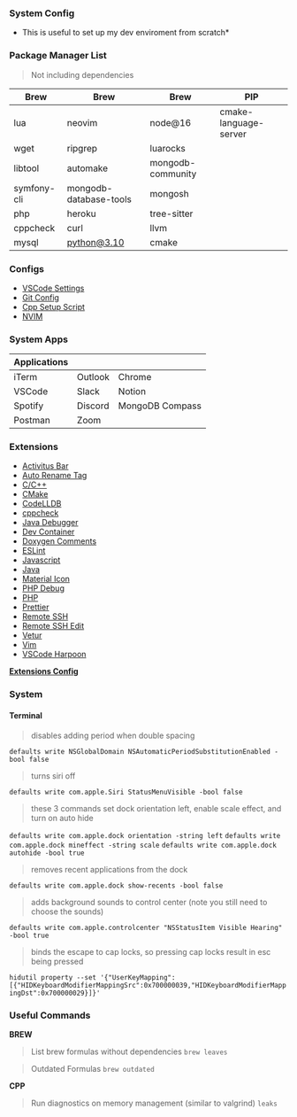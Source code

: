 ### System Config

- This is useful to set up my dev enviroment from scratch\*

### Package Manager List

> Not including dependencies

| **Brew**    | **Brew**               | **Brew**          | **PIP**               |
| ----------- | ---------------------- | ----------------- | --------------------- |
| lua         | neovim                 | node@16           | cmake-language-server |
| wget        | ripgrep                | luarocks          |
| libtool     | automake               | mongodb-community |
| symfony-cli | mongodb-database-tools | mongosh           |
| php         | heroku                 | tree-sitter       |
| cppcheck    | curl                   | llvm              |
| mysql       | python@3.10            | cmake

### Configs

- [VSCode Settings](https://github.com/Puwya/System-Config/blob/master/settings.json)
- [Git Config](https://github.com/Puwya/System-Config/blob/master/.gitconfig)
- [Cpp Setup Script]()
- [NVIM](https://github.com/Puwya/System-Config/tree/master/.config/nvim)

### System Apps

| Applications |         |                 |
| ------------ | ------- | --------------- |
| iTerm        | Outlook | Chrome          |
| VSCode       | Slack   | Notion          |
| Spotify      | Discord | MongoDB Compass |
| Postman      | Zoom    |

### Extensions

- [Activitus Bar](https://marketplace.visualstudio.com/items?itemName=Gruntfuggly.activitusbar)
- [Auto Rename Tag](https://marketplace.visualstudio.com/items?itemName=formulahendry.auto-rename-tag)
- [C/C++](https://marketplace.visualstudio.com/items?itemName=ms-vscode.cpptools)
- [CMake](https://marketplace.visualstudio.com/items?itemName=twxs.cmake)
- [CodeLLDB](https://marketplace.visualstudio.com/items?itemName=vadimcn.vscode-lldb)
- [cppcheck](https://marketplace.visualstudio.com/items?itemName=QiuMingGe.cpp-check-lint)
- [Java Debugger](https://marketplace.visualstudio.com/items?itemName=vscjava.vscode-java-debug)
- [Dev Container](https://marketplace.visualstudio.com/items?itemName=ms-vscode-remote.remote-containers)
- [Doxygen Comments](https://marketplace.visualstudio.com/items?itemName=cschlosser.doxdocgen)
- [ESLint](https://marketplace.visualstudio.com/items?itemName=dbaeumer.vscode-eslint)
- [Javascript](https://marketplace.visualstudio.com/items?itemName=xabikos.JavaScriptSnippets)
- [Java](https://marketplace.visualstudio.com/items?itemName=redhat.java)
- [Material Icon](https://marketplace.visualstudio.com/items?itemName=PKief.material-icon-theme)
- [PHP Debug](https://marketplace.visualstudio.com/items?itemName=xdebug.php-debug)
- [PHP](https://marketplace.visualstudio.com/items?itemName=bmewburn.vscode-intelephense-client)
- [Prettier](https://marketplace.visualstudio.com/items?itemName=esbenp.prettier-vscode)
- [Remote SSH](https://marketplace.visualstudio.com/items?itemName=ms-vscode-remote.remote-ssh)
- [Remote SSH Edit](https://marketplace.visualstudio.com/items?itemName=ms-vscode-remote.remote-ssh-edit)
- [Vetur](https://marketplace.visualstudio.com/items?itemName=octref.vetur)
- [Vim](https://marketplace.visualstudio.com/items?itemName=vscodevim.vim)
- [VSCode Harpoon](https://marketplace.visualstudio.com/items?itemName=tobias-z.vscode-harpoon)

**[Extensions Config](https://github.com/Puwya/System-Config/blob/master/settings.json)**

### System

#### Terminal

> disables adding period when double spacing

`defaults write NSGlobalDomain NSAutomaticPeriodSubstitutionEnabled -bool false`

> turns siri off

`defaults write com.apple.Siri StatusMenuVisible -bool false`

> these 3 commands set dock orientation left, enable scale effect, and turn on auto hide

`defaults write com.apple.dock orientation -string left`
`defaults write com.apple.dock mineffect -string scale`
`defaults write com.apple.dock autohide -bool true`

> removes recent applications from the dock

`defaults write com.apple.dock show-recents -bool false`

> adds background sounds to control center (note you still need to choose the sounds)

`defaults write com.apple.controlcenter "NSStatusItem Visible Hearing" -bool true`

> binds the escape to cap locks, so pressing cap locks result in esc being pressed

`hidutil property --set '{"UserKeyMapping":[{"HIDKeyboardModifierMappingSrc":0x700000039,"HIDKeyboardModifierMappingDst":0x700000029}]}'`

### Useful Commands

**BREW**

> List brew formulas without dependencies `brew leaves`

> Outdated Formulas `brew outdated`

**CPP**

> Run diagnostics on memory management (similar to valgrind) `leaks`
